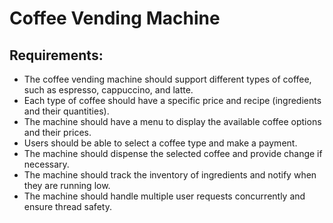 # Coffee Vending Machine


## Requirements:
- The coffee vending machine should support different types of coffee, such as espresso, cappuccino, and latte. 
- Each type of coffee should have a specific price and recipe (ingredients and their quantities). 
- The machine should have a menu to display the available coffee options and their prices. 
- Users should be able to select a coffee type and make a payment. 
- The machine should dispense the selected coffee and provide change if necessary. 
- The machine should track the inventory of ingredients and notify when they are running low. 
- The machine should handle multiple user requests concurrently and ensure thread safety.